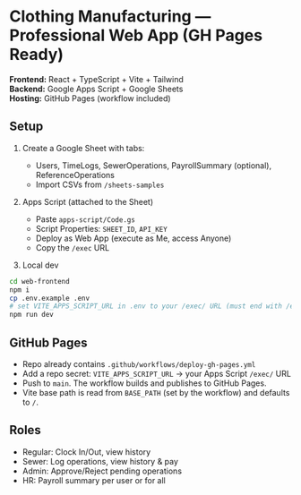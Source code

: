 
# Clothing Manufacturing — Professional Web App (GH Pages Ready)

**Frontend:** React + TypeScript + Vite + Tailwind  
**Backend:** Google Apps Script + Google Sheets  
**Hosting:** GitHub Pages (workflow included)

## Setup
1) Create a Google Sheet with tabs:
   - Users, TimeLogs, SewerOperations, PayrollSummary (optional), ReferenceOperations
   - Import CSVs from `/sheets-samples`

2) Apps Script (attached to the Sheet)
   - Paste `apps-script/Code.gs`
   - Script Properties: `SHEET_ID`, `API_KEY`
   - Deploy as Web App (execute as Me, access Anyone)
   - Copy the `/exec` URL

3) Local dev
```bash
cd web-frontend
npm i
cp .env.example .env
# set VITE_APPS_SCRIPT_URL in .env to your /exec/ URL (must end with /exec/)
npm run dev
```

## GitHub Pages
- Repo already contains `.github/workflows/deploy-gh-pages.yml`
- Add a repo secret: `VITE_APPS_SCRIPT_URL` → your Apps Script `/exec/` URL
- Push to `main`. The workflow builds and publishes to GitHub Pages.
- Vite base path is read from `BASE_PATH` (set by the workflow) and defaults to `/`.

## Roles
- Regular: Clock In/Out, view history
- Sewer: Log operations, view history & pay
- Admin: Approve/Reject pending operations
- HR: Payroll summary per user or for all
